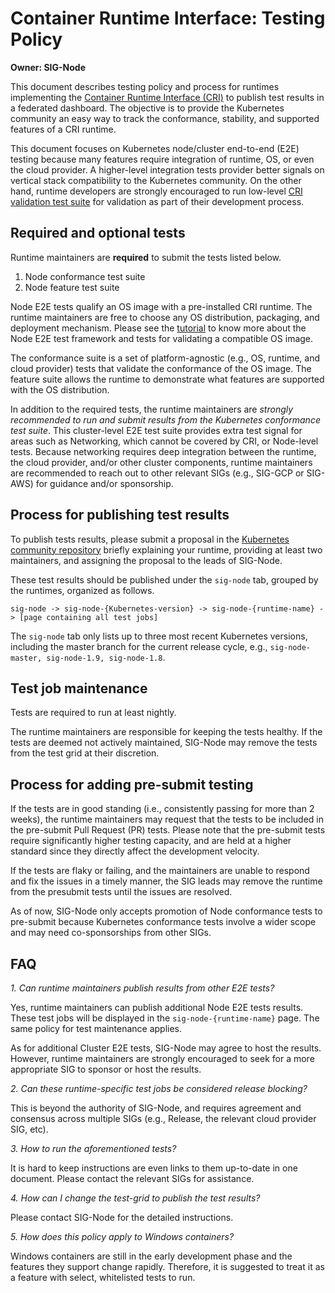 # Container Runtime Interface: Testing Policy

**Owner: SIG-Node**

This document describes testing policy and process for runtimes implementing the
[Container Runtime Interface (CRI)](/contributors/devel/container-runtime-interface.md)
to publish test results in a federated dashboard. The objective is to provide
the Kubernetes community an easy way to track the conformance, stability, and
supported features of a CRI runtime.

This document focuses on Kubernetes node/cluster end-to-end (E2E) testing
because many features require integration of runtime, OS, or even the cloud
provider. A higher-level integration tests provider better signals on vertical
stack compatibility to the Kubernetes community. On the other hand, runtime
developers are strongly encouraged to run low-level
[CRI validation test suite](https://github.com/kubernetes-incubator/cri-tools/blob/master/docs/validation.md)
for validation as part of their development process.

## Required and optional tests

Runtime maintainers are **required** to submit the tests listed below.
 1. Node conformance test suite
 2. Node feature test suite

Node E2E tests qualify an OS image with a pre-installed CRI runtime. The
runtime maintainers are free to choose any OS distribution, packaging, and
deployment mechanism. Please see the
[tutorial](https://github.com/kubernetes/community/blob/master/contributors/devel/e2e-node-tests.md)
to know more about the Node E2E test framework and tests for validating a
compatible OS image.

The conformance suite is a set of platform-agnostic (e.g., OS, runtime, and
cloud provider) tests that validate the conformance of the OS image. The feature
suite allows the runtime to demonstrate what features are supported with the OS
distribution.

In addition to the required tests, the runtime maintainers are *strongly
recommended to run and submit results from the Kubernetes conformance test
suite*. This cluster-level E2E test suite provides extra test signal for areas
such as Networking, which cannot be covered by CRI, or Node-level
tests. Because networking requires deep integration between the runtime, the
cloud provider, and/or other cluster components, runtime maintainers are
recommended to reach out to other relevant SIGs (e.g., SIG-GCP or SIG-AWS) for
guidance and/or sponsorship.

## Process for publishing test results

To publish tests results, please submit a proposal in the
[Kubernetes community repository](https://github.com/kubernetes/community)
briefly explaining your runtime, providing at least two maintainers, and
assigning the proposal to the leads of SIG-Node.

These test results should be published under the `sig-node` tab, grouped by the
runtimes, organized as follows.

```
sig-node -> sig-node-{Kubernetes-version} -> sig-node-{runtime-name} -> [page containing all test jobs]
```

The `sig-node` tab only lists up to three most recent Kubernetes versions,
including the master branch for the current release cycle, e.g.,
`sig-node-master, sig-node-1.9, sig-node-1.8`.

## Test job maintenance

Tests are required to run at least nightly.

The runtime maintainers are responsible for keeping the tests healthy. If the
tests are deemed not actively maintained, SIG-Node may remove the tests from
the test grid at their discretion.

## Process for adding pre-submit testing

If the tests are in good standing (i.e., consistently passing for more than 2
weeks), the runtime maintainers may request that the tests to be included in the
pre-submit Pull Request (PR) tests. Please note that the pre-submit tests
require significantly higher testing capacity, and are held at a higher standard
since they directly affect the development velocity.

If the tests are flaky or failing, and the maintainers are unable to respond and
fix the issues in a timely manner, the SIG leads may remove the runtime from
the presubmit tests until the issues are resolved.

As of now, SIG-Node only accepts promotion of Node conformance tests to
pre-submit because Kubernetes conformance tests involve a wider scope and may
need co-sponsorships from other SIGs.

## FAQ

 *1. Can runtime maintainers publish results from other E2E tests?*

Yes, runtime maintainers can publish additional Node E2E tests results. These
test jobs will be displayed in the `sig-node-{runtime-name}` page. The same
policy for test maintenance applies.

As for additional Cluster E2E tests, SIG-Node may agree to host the
results. However, runtime maintainers are strongly encouraged to seek for a more
appropriate SIG to sponsor or host the results.

 *2. Can these runtime-specific test jobs be considered release blocking?*

This is beyond the authority of SIG-Node, and requires agreement and consensus
across multiple SIGs (e.g., Release, the relevant cloud provider SIG, etc).

 *3. How to run the aforementioned tests?*

It is hard to keep instructions are even links to them up-to-date in one
document. Please contact the relevant SIGs for assistance.

 *4. How can I change the test-grid to publish the test results?*

Please contact SIG-Node for the detailed instructions.

 *5. How does this policy apply to Windows containers?*

Windows containers are still in the early development phase and the features
they support change rapidly. Therefore, it is suggested to treat it as a
feature with select, whitelisted tests to run.
